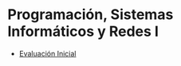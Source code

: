 # Programación, Sistemas Informáticos y Redes I

- [Evaluación Inicial](https://forms.office.com/e/mDgsBm67gz)
